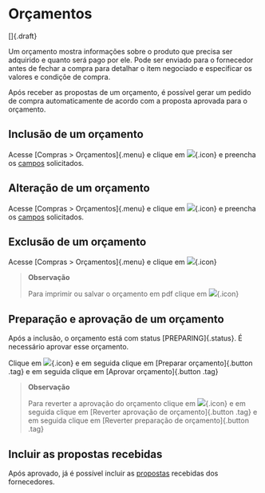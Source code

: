 # Orçamentos

[]{.draft}

Um orçamento mostra informações sobre o produto que precisa ser adquirido e quanto será pago por ele. Pode ser enviado para o fornecedor antes de fechar a compra para detalhar o item negociado e especificar os valores e condiçõe de compra.

Após receber as propostas de um orçamento, é possível gerar um pedido de compra automaticamente de acordo com a proposta aprovada para o orçamento.

## Inclusão de um orçamento

Acesse [Compras > Orçamentos]{.menu} e clique em ![](https://static.zenerp.app.br/icons/action-create.svg){.icon} e preencha os [campos](quote-edit) solicitados.

## Alteração de um orçamento

Acesse [Compras > Orçamentos]{.menu} e clique em ![](https://static.zenerp.app.br/icons/action-update.svg){.icon} e preencha os [campos](quote-edit) solicitados.

## Exclusão de um orçamento

Acesse [Compras > Orçamentos]{.menu} e clique em ![](https://static.zenerp.app.br/icons/action-delete.svg){.icon}

>**Observação**
>
>Para imprimir ou salvar o orçamento em pdf clique em ![](https://static.zenerp.app.br/icons/action-print.svg){.icon}

## Preparação e aprovação de um orçamento

Após a inclusão, o orçamento está com status [PREPARING]{.status}. É necessário aprovar esse orçamento.

Clique em ![](https://static.zenerp.app.br/icons/action-forward.svg){.icon} e em seguida clique em [Preparar orçamento]{.button .tag} e em seguida clique em [Aprovar orçamento]{.button .tag}

>**Observação**
>
>Para reverter a aprovação do orçamento clique em ![](https://static.zenerp.app.br/icons/action-forward.svg){.icon} e em seguida clique em [Reverter aprovação de orçamento]{.button .tag} e em seguida clique em [Reverter preparação de orçamento]{.button .tag}

## Incluir as propostas recebidas

Após aprovado, já é possível incluir as [propostas](proposal) recebidas dos fornecedores.
